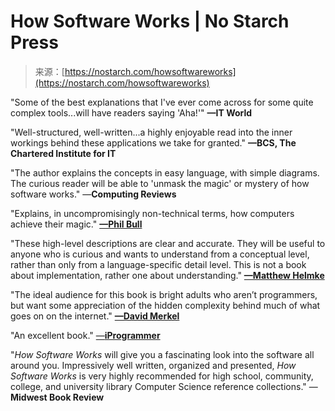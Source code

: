 <!--yml
category: 未分类
date: 2024-05-27 14:31:53
-->

# How Software Works | No Starch Press

> 来源：[https://nostarch.com/howsoftwareworks](https://nostarch.com/howsoftwareworks)

"Some of the best explanations that I've ever come across for some quite complex tools...will have readers saying 'Aha!'"
**—IT World**

"Well-structured, well-written...a highly enjoyable read into the inner workings behind these applications we take for granted."
**—BCS, The Chartered Institute for IT**

"The author explains the concepts in easy language, with simple diagrams. The curious reader will be able to 'unmask the magic' or mystery of how software works."
—**Computing Reviews**

"Explains, in uncompromisingly non-technical terms, how computers achieve their magic."
[**—Phil Bull**](https://philbull.wordpress.com/2015/12/07/book-review-how-software-works/)

"These high-level descriptions are clear and accurate. They will be useful to anyone who is curious and wants to understand from a conceptual level, rather than only from a language-specific detail level. This is not a book about implementation, rather one about understanding."
[**—Matthew Helmke**](http://matthewhelmke.net/2015/10/how-software-works/)

"The ideal audience for this book is bright adults who aren’t programmers, but want some appreciation of the hidden complexity behind much of what goes on on the internet."
[**—David Merkel**](http://alephblog.com/2015/09/12/book-review-how-software-works/)

"An excellent book."
[—**iProgrammer**](http://www.i-programmer.info/bookreviews/20-theory/9436-how-software-works.html)

"*How Software Works* will give you a fascinating look into the software all around you. Impressively well written, organized and presented, *How Software Works* is very highly recommended for high school, community, college, and university library Computer Science reference collections."
—**Midwest Book Review**